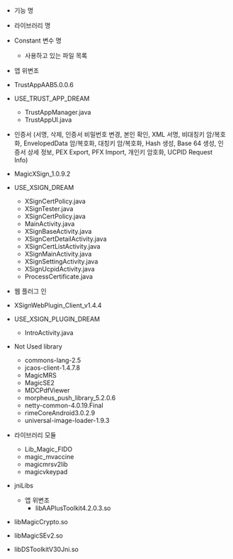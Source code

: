 * 기능 명
* 라이브러리 명
* Constant 변수 명
    - 사용하고 있는 파일 목록

* 앱 위변조
* TrustAppAAB5.0.0.6
* USE_TRUST_APP_DREAM
    - TrustAppManager.java
    - TrustAppUI.java

* 인증서 (서명, 삭제, 인증서 비밀번호 변경, 본인 확인, XML 서명, 비대칭키 암/복호화, EnvelopedData 암/복호화, 대칭키 암/복호화, Hash 생성, Base
  64 생성, 인증서 상세 정보, PEX Export, PFX Import, 개인키 암호화, UCPID Request Info)
* MagicXSign_1.0.9.2
* USE_XSIGN_DREAM
    - XSignCertPolicy.java
    - XSignTester.java
    - XSignCertPolicy.java
    - MainActivity.java
    - XSignBaseActivity.java
    - XSignCertDetailActivity.java
    - XSignCertListActivity.java
    - XSignMainActivity.java
    - XSignSettingActivity.java
    - XSignUcpidActivity.java
    - ProcessCertificate.java

* 웹 플러그 인
* XSignWebPlugin_Client_v1.4.4
* USE_XSIGN_PLUGIN_DREAM
    - IntroActivity.java

* Not Used library
    - commons-lang-2.5
    - jcaos-client-1.4.7.8
    - MagicMRS
    - MagicSE2
    - MDCPdfViewer
    - morpheus_push_library_5.2.0.6
    - netty-common-4.0.19.Final
    - rimeCoreAndroid3.0.2.9
    - universal-image-loader-1.9.3

* 라이브러리 모듈
  - Lib_Magic_FIDO
  - magic_mvaccine
  - magicmrsv2lib
  - magicvkeypad

* jniLibs
  * 앱 위변조
    - libAAPlusToolkit4.2.0.3.so

* libMagicCrypto.so
* libMagicSEv2.so
* libDSToolkitV30Jni.so